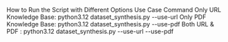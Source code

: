 How to Run the Script with Different Options
Use Case	                Command
Only URL Knowledge Base:	python3.12 dataset_synthesis.py --use-url
Only PDF Knowledge Base:    python3.12 dataset_synthesis.py --use-pdf
Both URL & PDF	       :    python3.12 dataset_synthesis.py --use-url --use-pdf
